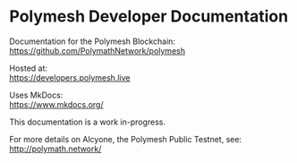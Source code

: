 # Polymesh Developer Documentation

Documentation for the Polymesh Blockchain:  
https://github.com/PolymathNetwork/polymesh

Hosted at:  
https://developers.polymesh.live

Uses MkDocs:  
https://www.mkdocs.org/

This documentation is a work in-progress.

For more details on Alcyone, the Polymesh Public Testnet, see:  
http://polymath.network/